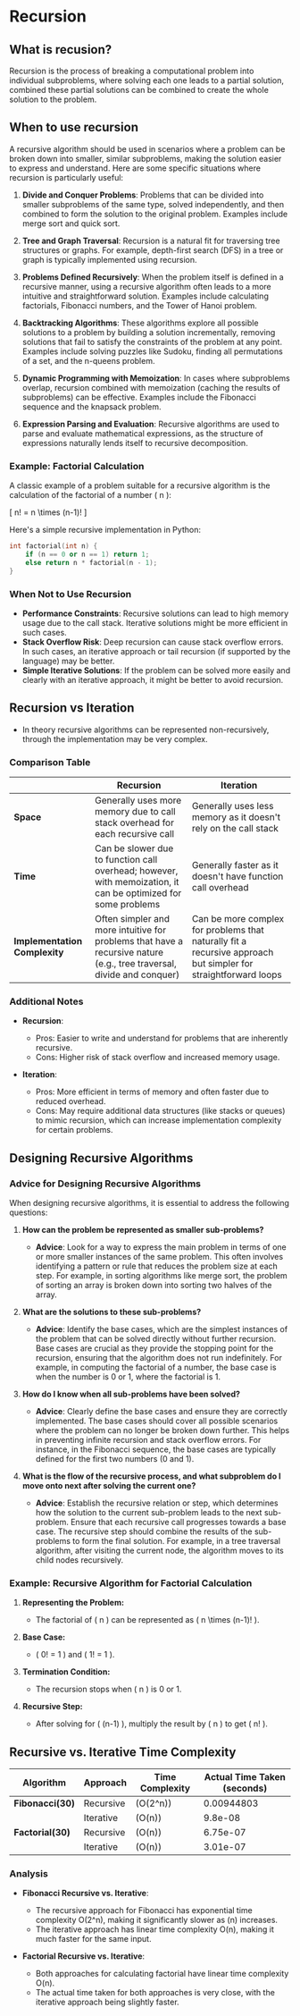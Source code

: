 # Recursion

## What is recusion?

Recursion is the process of breaking a computational problem into individual subproblems, where solving each one leads to a partial solution, combined these partial solutions can be combined to create the whole solution to the problem.

## When to use recursion

A recursive algorithm should be used in scenarios where a problem can be broken down into smaller, similar subproblems, making the solution easier to express and understand. Here are some specific situations where recursion is particularly useful:

1. **Divide and Conquer Problems**: Problems that can be divided into smaller subproblems of the same type, solved independently, and then combined to form the solution to the original problem. Examples include merge sort and quick sort.

2. **Tree and Graph Traversal**: Recursion is a natural fit for traversing tree structures or graphs. For example, depth-first search (DFS) in a tree or graph is typically implemented using recursion.

3. **Problems Defined Recursively**: When the problem itself is defined in a recursive manner, using a recursive algorithm often leads to a more intuitive and straightforward solution. Examples include calculating factorials, Fibonacci numbers, and the Tower of Hanoi problem.

4. **Backtracking Algorithms**: These algorithms explore all possible solutions to a problem by building a solution incrementally, removing solutions that fail to satisfy the constraints of the problem at any point. Examples include solving puzzles like Sudoku, finding all permutations of a set, and the n-queens problem.

5. **Dynamic Programming with Memoization**: In cases where subproblems overlap, recursion combined with memoization (caching the results of subproblems) can be effective. Examples include the Fibonacci sequence and the knapsack problem.

6. **Expression Parsing and Evaluation**: Recursive algorithms are used to parse and evaluate mathematical expressions, as the structure of expressions naturally lends itself to recursive decomposition.

### Example: Factorial Calculation

A classic example of a problem suitable for a recursive algorithm is the calculation of the factorial of a number \( n \):

\[ n! = n \times (n-1)! \]

Here's a simple recursive implementation in Python:

```cpp
int factorial(int n) {
    if (n == 0 or n == 1) return 1;
    else return n * factorial(n - 1);
}
```

### When Not to Use Recursion

- **Performance Constraints**: Recursive solutions can lead to high memory usage due to the call stack. Iterative solutions might be more efficient in such cases.
- **Stack Overflow Risk**: Deep recursion can cause stack overflow errors. In such cases, an iterative approach or tail recursion (if supported by the language) may be better.
- **Simple Iterative Solutions**: If the problem can be solved more easily and clearly with an iterative approach, it might be better to avoid recursion.

## Recursion vs Iteration

- In theory recursive algorithms can be represented non-recursively, through the implementation may be very complex.

### Comparison Table

|                         | Recursion                             | Iteration                             |
|-------------------------|---------------------------------------|---------------------------------------|
| **Space**               | Generally uses more memory due to call stack overhead for each recursive call | Generally uses less memory as it doesn't rely on the call stack |
| **Time**                | Can be slower due to function call overhead; however, with memoization, it can be optimized for some problems | Generally faster as it doesn't have function call overhead |
| **Implementation Complexity** | Often simpler and more intuitive for problems that have a recursive nature (e.g., tree traversal, divide and conquer) | Can be more complex for problems that naturally fit a recursive approach but simpler for straightforward loops |

### Additional Notes

- **Recursion**:
  - Pros: Easier to write and understand for problems that are inherently recursive.
  - Cons: Higher risk of stack overflow and increased memory usage.

- **Iteration**:
  - Pros: More efficient in terms of memory and often faster due to reduced overhead.
  - Cons: May require additional data structures (like stacks or queues) to mimic recursion, which can increase implementation complexity for certain problems.

## Designing Recursive Algorithms

### Advice for Designing Recursive Algorithms

When designing recursive algorithms, it is essential to address the following questions:

1. **How can the problem be represented as smaller sub-problems?**
   - **Advice**: Look for a way to express the main problem in terms of one or more smaller instances of the same problem. This often involves identifying a pattern or rule that reduces the problem size at each step. For example, in sorting algorithms like merge sort, the problem of sorting an array is broken down into sorting two halves of the array.

2. **What are the solutions to these sub-problems?**
   - **Advice**: Identify the base cases, which are the simplest instances of the problem that can be solved directly without further recursion. Base cases are crucial as they provide the stopping point for the recursion, ensuring that the algorithm does not run indefinitely. For example, in computing the factorial of a number, the base case is when the number is 0 or 1, where the factorial is 1.

3. **How do I know when all sub-problems have been solved?**
   - **Advice**: Clearly define the base cases and ensure they are correctly implemented. The base cases should cover all possible scenarios where the problem can no longer be broken down further. This helps in preventing infinite recursion and stack overflow errors. For instance, in the Fibonacci sequence, the base cases are typically defined for the first two numbers (0 and 1).

4. **What is the flow of the recursive process, and what subproblem do I move onto next after solving the current one?**
   - **Advice**: Establish the recursive relation or step, which determines how the solution to the current sub-problem leads to the next sub-problem. Ensure that each recursive call progresses towards a base case. The recursive step should combine the results of the sub-problems to form the final solution. For example, in a tree traversal algorithm, after visiting the current node, the algorithm moves to its child nodes recursively.

### Example: Recursive Algorithm for Factorial Calculation

1. **Representing the Problem:**
   - The factorial of \( n \) can be represented as \( n \times (n-1)! \).

2. **Base Case:**
   - \( 0! = 1 \) and \( 1! = 1 \).

3. **Termination Condition:**
   - The recursion stops when \( n \) is 0 or 1.

4. **Recursive Step:**
   - After solving for \( (n-1) \), multiply the result by \( n \) to get \( n! \).

## Recursive vs. Iterative Time Complexity  

| Algorithm         | Approach   | Time Complexity | Actual Time Taken (seconds) |
|-------------------|------------|-----------------|-----------------------------|
| **Fibonacci(30)** | Recursive  | \(O(2^n)\)      | 0.00944803                  |
|                   | Iterative  | \(O(n)\)        | 9.8e-08                     |
| **Factorial(30)** | Recursive  | \(O(n)\)        | 6.75e-07                    |
|                   | Iterative  | \(O(n)\)        | 3.01e-07                    |

### Analysis

- **Fibonacci Recursive vs. Iterative**:
  - The recursive approach for Fibonacci has exponential time complexity O(2^n), making it significantly slower as \(n\) increases.
  - The iterative approach has linear time complexity O(n), making it much faster for the same input.

- **Factorial Recursive vs. Iterative**:
  - Both approaches for calculating factorial have linear time complexity O(n).
  - The actual time taken for both approaches is very close, with the iterative approach being slightly faster.